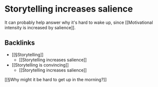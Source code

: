 # Storytelling increases salience
It can probably help answer why it's hard to wake up, since [[Motivational intensity is increased by salience]].

## Backlinks
* [[§Storytelling]]
	* [[Storytelling increases salience]]
* [[Storytelling is convincing]]
	* [[Storytelling increases salience]]

<!-- #curiosity Which research exists on Storytelling and motivation? Potentially ask Christina about Felix' Research (Moesgaard) -->

[[§Why might it be hard to get up in the morning?]]

<!-- {BearID:E3B2CC3A-5EB4-4404-A5DB-CF01C18C7DF1-1867-00000159EB2BDD56} -->
